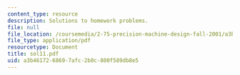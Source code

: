 ```yaml
---
content_type: resource
description: Solutions to homework problems.
file: null
file_location: /coursemedia/2-75-precision-machine-design-fall-2001/a3b4617268697afc2b0c800f589db8e5_sol11.pdf
file_type: application/pdf
resourcetype: Document
title: sol11.pdf
uid: a3b46172-6869-7afc-2b0c-800f589db8e5
---
```

